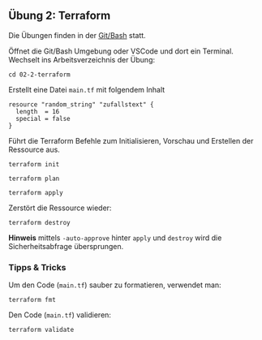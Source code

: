 ## Übung 2: Terraform

Die Übungen finden in der [Git/Bash](https://git-scm.com/downloads) statt. 

Öffnet die Git/Bash Umgebung oder VSCode und dort ein Terminal. Wechselt ins Arbeitsverzeichnis der Übung:

    cd 02-2-terraform
    
Erstellt eine Datei `main.tf` mit folgendem Inhalt

    resource "random_string" "zufallstext" {
      length  = 16
      special = false
    }
    
Führt die Terraform Befehle zum Initialisieren, Vorschau und Erstellen der Ressource aus.

    terraform init
    
    terraform plan
    
    terraform apply
    
Zerstört die Ressource wieder:

    terraform destroy
    
**Hinweis** mittels `-auto-approve` hinter `apply` und `destroy` wird die Sicherheitsabfrage übersprungen.    

### Tipps & Tricks

Um den Code (`main.tf`) sauber zu formatieren, verwendet man:

    terraform fmt

Den Code (`main.tf`) validieren:

    terraform validate
    
    